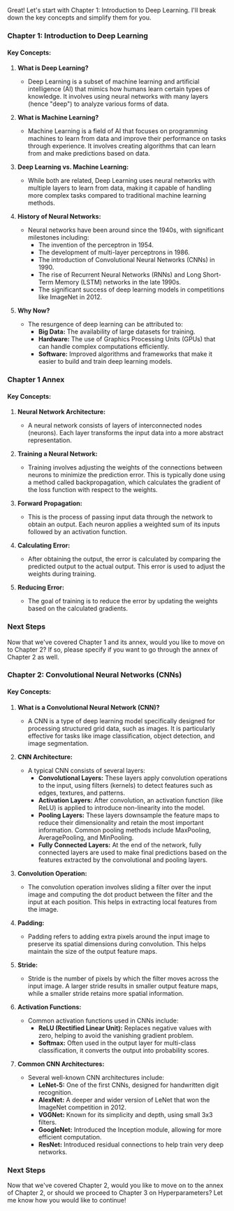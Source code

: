 Great! Let's start with Chapter 1: Introduction to Deep Learning. I'll break down the key concepts and simplify them for you.

### Chapter 1: Introduction to Deep Learning

#### Key Concepts:

1. **What is Deep Learning?**
   - Deep Learning is a subset of machine learning and artificial intelligence (AI) that mimics how humans learn certain types of knowledge. It involves using neural networks with many layers (hence "deep") to analyze various forms of data.

2. **What is Machine Learning?**
   - Machine Learning is a field of AI that focuses on programming machines to learn from data and improve their performance on tasks through experience. It involves creating algorithms that can learn from and make predictions based on data.

3. **Deep Learning vs. Machine Learning:**
   - While both are related, Deep Learning uses neural networks with multiple layers to learn from data, making it capable of handling more complex tasks compared to traditional machine learning methods.

4. **History of Neural Networks:**
   - Neural networks have been around since the 1940s, with significant milestones including:
     - The invention of the perceptron in 1954.
     - The development of multi-layer perceptrons in 1986.
     - The introduction of Convolutional Neural Networks (CNNs) in 1990.
     - The rise of Recurrent Neural Networks (RNNs) and Long Short-Term Memory (LSTM) networks in the late 1990s.
     - The significant success of deep learning models in competitions like ImageNet in 2012.

5. **Why Now?**
   - The resurgence of deep learning can be attributed to:
     - **Big Data:** The availability of large datasets for training.
     - **Hardware:** The use of Graphics Processing Units (GPUs) that can handle complex computations efficiently.
     - **Software:** Improved algorithms and frameworks that make it easier to build and train deep learning models.

### Chapter 1 Annex

#### Key Concepts:

1. **Neural Network Architecture:**
   - A neural network consists of layers of interconnected nodes (neurons). Each layer transforms the input data into a more abstract representation.

2. **Training a Neural Network:**
   - Training involves adjusting the weights of the connections between neurons to minimize the prediction error. This is typically done using a method called backpropagation, which calculates the gradient of the loss function with respect to the weights.

3. **Forward Propagation:**
   - This is the process of passing input data through the network to obtain an output. Each neuron applies a weighted sum of its inputs followed by an activation function.

4. **Calculating Error:**
   - After obtaining the output, the error is calculated by comparing the predicted output to the actual output. This error is used to adjust the weights during training.

5. **Reducing Error:**
   - The goal of training is to reduce the error by updating the weights based on the calculated gradients.

### Next Steps

Now that we've covered Chapter 1 and its annex, would you like to move on to Chapter 2? If so, please specify if you want to go through the annex of Chapter 2 as well.

### Chapter 2: Convolutional Neural Networks (CNNs)

#### Key Concepts:

1. **What is a Convolutional Neural Network (CNN)?**
   - A CNN is a type of deep learning model specifically designed for processing structured grid data, such as images. It is particularly effective for tasks like image classification, object detection, and image segmentation.

2. **CNN Architecture:**
   - A typical CNN consists of several layers:
     - **Convolutional Layers:** These layers apply convolution operations to the input, using filters (kernels) to detect features such as edges, textures, and patterns.
     - **Activation Layers:** After convolution, an activation function (like ReLU) is applied to introduce non-linearity into the model.
     - **Pooling Layers:** These layers downsample the feature maps to reduce their dimensionality and retain the most important information. Common pooling methods include MaxPooling, AveragePooling, and MinPooling.
     - **Fully Connected Layers:** At the end of the network, fully connected layers are used to make final predictions based on the features extracted by the convolutional and pooling layers.

3. **Convolution Operation:**
   - The convolution operation involves sliding a filter over the input image and computing the dot product between the filter and the input at each position. This helps in extracting local features from the image.

4. **Padding:**
   - Padding refers to adding extra pixels around the input image to preserve its spatial dimensions during convolution. This helps maintain the size of the output feature maps.

5. **Stride:**
   - Stride is the number of pixels by which the filter moves across the input image. A larger stride results in smaller output feature maps, while a smaller stride retains more spatial information.

6. **Activation Functions:**
   - Common activation functions used in CNNs include:
     - **ReLU (Rectified Linear Unit):** Replaces negative values with zero, helping to avoid the vanishing gradient problem.
     - **Softmax:** Often used in the output layer for multi-class classification, it converts the output into probability scores.

7. **Common CNN Architectures:**
   - Several well-known CNN architectures include:
     - **LeNet-5:** One of the first CNNs, designed for handwritten digit recognition.
     - **AlexNet:** A deeper and wider version of LeNet that won the ImageNet competition in 2012.
     - **VGGNet:** Known for its simplicity and depth, using small 3x3 filters.
     - **GoogleNet:** Introduced the Inception module, allowing for more efficient computation.
     - **ResNet:** Introduced residual connections to help train very deep networks.

### Next Steps

Now that we've covered Chapter 2, would you like to move on to the annex of Chapter 2, or should we proceed to Chapter 3 on Hyperparameters? Let me know how you would like to continue!